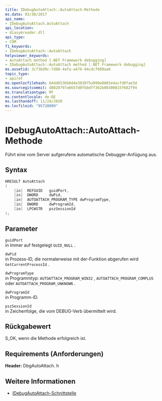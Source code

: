 ```yaml
---
title: IDebugAutoAttach::AutoAttach-Methode
ms.date: 03/30/2017
api_name:
- IDebugAutoAttach.AutoAttach
api_location:
- diasymreader.dll
api_type:
- COM
f1_keywords:
- IDebugAutoAttach::AutoAttach
helpviewer_keywords:
- AutoAttach method [.NET Framework debugging]
- IDebugAutoAttach::AutoAttach method [.NET Framework debugging]
ms.assetid: 3cf3bd9c-7d88-4afa-a476-94cdc7609aa6
topic_type:
- apiref
ms.openlocfilehash: 64dd653bb0d4e383075a999e0803e4acfd0fae3d
ms.sourcegitcommit: d8020797a6657d0fbbdff362b80300815f682f94
ms.translationtype: MT
ms.contentlocale: de-DE
ms.lasthandoff: 11/24/2020
ms.locfileid: "95720099"
---
```

# <a name="idebugautoattachautoattach-method"></a>IDebugAutoAttach::AutoAttach-Methode

Führt eine vom Server aufgerufene automatische Debugger-Anfügung aus.  
  
## <a name="syntax"></a>Syntax  
  
```cpp  
HRESULT AutoAttach  
(  
    [in]  REFGUID   guidPort,  
    [in]  DWORD     dwPid,  
    [in]  AUTOATTACH_PROGRAM_TYPE dwProgramType,  
    [in]  DWORD     dwProgramId,  
    [in]  LPCWSTR   pszSessionId  
);  
```  
  
## <a name="parameters"></a>Parameter  

 `guidPort`  
 in Immer auf festgelegt `GUID_NULL` .  
  
 `dwPid`  
 in Prozess-ID, die normalerweise mit der-Funktion abgerufen wird `GetCurrentProcessId` .  
  
 `dwProgramType`  
 in Programmtyp: `AUTOATTACH_PROGRAM_WIN32` , `AUTOATTACH_PROGRAM_COMPLUS` oder `AUTOATTACH_PROGRAM_UNKNOWN` .  
  
 `dwProgramId`  
 in Programm-ID.  
  
 `pszSessionId`  
 in Zeichenfolge, die vom DEBUG-Verb übermittelt wird.  
  
## <a name="return-value"></a>Rückgabewert  

 S_OK, wenn die Methode erfolgreich ist.  
  
## <a name="requirements"></a>Requirements (Anforderungen)  

 **Header:** DbgAutoAttach. h  
  
## <a name="see-also"></a>Weitere Informationen

- [IDebugAutoAttach-Schnittstelle](idebugautoattach-interface.md)
